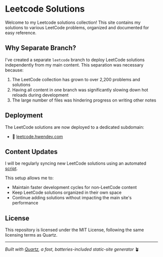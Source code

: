 # Leetcode Solutions

Welcome to my Leetcode solutions collection! This site contains my solutions to various LeetCode problems, organized and documented for easy reference.

## Why Separate Branch?

I've created a separate `leetcode` branch to deploy LeetCode solutions independently from my main content. This separation was necessary because:

1. The LeetCode collection has grown to over 2,200 problems and solutions
2. Having all content in one branch was significantly slowing down hot reloads during development
3. The large number of files was hindering progress on writing other notes

## Deployment

The LeetCode solutions are now deployed to a dedicated subdomain:

- 🔗 [leetcode.hwendev.com](https://www.leetcode.hwendev.com/)

## Content Updates

I will be regularly syncing new LeetCode solutions using an automated [script](https://github.com/hwennnn/leetcode-sync).

This setup allows me to:

- Maintain faster development cycles for non-LeetCode content
- Keep LeetCode solutions organized in their own space
- Continue adding solutions without impacting the main site's performance

## License

This repository is licensed under the MIT License, following the same licensing terms as Quartz.

---

*Built with [Quartz](https://quartz.jzhao.xyz/), a fast, batteries-included static-site generator* 🪴
